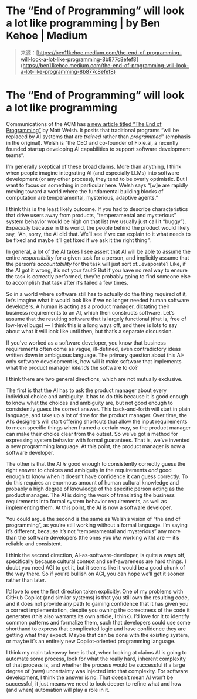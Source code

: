 <!--yml
category: 未分类
date: 2024-05-27 14:30:31
-->

# The “End of Programming” will look a lot like programming | by Ben Kehoe | Medium

> 来源：[https://ben11kehoe.medium.com/the-end-of-programming-will-look-a-lot-like-programming-8b877c8efef8](https://ben11kehoe.medium.com/the-end-of-programming-will-look-a-lot-like-programming-8b877c8efef8)

# The “End of Programming” will look a lot like programming

Communications of the ACM has [a new article titled “The End of Programming”](https://m-cacm.acm.org/magazines/2023/1/267976-the-end-of-programming/fulltext) by Matt Welsh. It posits that traditional programs “will be replaced by AI systems that are *trained* rather than *programmed*” (emphasis in the original). Welsh is “the CEO and co-founder of Fixie.ai, a recently founded startup developing AI capabilities to support software development teams”.

I’m generally skeptical of these broad claims. More than anything, I think when people imagine integrating AI (and especially LLMs) into software development (or any other process), they tend to be overly optimistic. But I want to focus on something in particular here. Welsh says “[w]e are rapidly moving toward a world where the fundamental building blocks of computation are temperamental, mysterious, adaptive agents.”

I think this is the least likely outcome. If you had to describe characteristics that drive users away from products, “temperamental and mysterious” system behavior would be high on that list (we usually just call it “buggy”). *Especially* because in this world, the people behind the product would likely say, “Ah, sorry, the AI did that. We’ll see if we can explain to it what needs to be fixed and maybe it’ll get fixed if we ask it the right thing”.

In general, a lot of the AI takes I see assert that AI will be able to assume the entire *responsibility* for a given task for a person, and implicitly assume that the person’s *accountability* for the task will just sort of…evaporate? Like, if the AI got it wrong, it’s not your fault? But if you have no real way to ensure the task is correctly performed, they’re probably going to find someone else to accomplish that task after it’s failed a few times.

So in a world where software still has to actually do the thing required of it, let’s imagine what it would look like if we no longer needed human software developers. A human is acting as a product manager, dictating their business requirements to an AI, which then constructs software. Let’s assume that the resulting software that is largely functional (that is, free of low-level bugs) — I think this is a long ways off, and there is lots to say about what it will look like until then, but that’s a separate discussion.

If you’ve worked as a software developer, you know that business requirements often come as vague, ill-defined, even contradictory ideas written down in ambiguous language. The primary question about this AI-only software development is, how will it make software that implements what the product manager *intends* the software to do?

I think there are two general directions, which are not mutually exclusive.

The first is that the AI has to ask the product manager about every individual choice and ambiguity. It has to do this because it is good enough to know what the choices and ambiguity are, but not good enough to consistently guess the correct answer. This back-and-forth will start in plain language, and take up a lot of time for the product manager. Over time, the AI’s designers will start offering shortcuts that allow the input requirements to mean specific things when framed a certain way, so the product manager can make their choice clear from the outset. So we’ve got a method for expressing system behavior with formal guarantees. That is, we’ve invented a new programming language. At this point, the product manager is now a software developer.

The other is that the AI *is* good enough to consistently correctly guess the right answer to choices and ambiguity in the requirements *and* good enough to know when it doesn’t have confidence it can guess correctly. To do this requires an enormous amount of human cultural knowledge and probably a high degree of knowledge of the specific person acting as the product manager. The AI is doing the work of translating the business requirements into formal system behavior requirements, as well as implementing them. At this point, the AI is now a software developer.

You could argue the second is the same as Welsh’s vision of “the end of programming”, as you’re still working without a formal language. I’m saying it’s different, because it’s not “temperamental and mysterious” any more than the software developers (the ones you *like* working with) are — it’s reliable and consistent.

I think the second direction, AI-as-software-developer, is quite a ways off, specifically because cultural context and self-awareness are hard things. I doubt you need AGI to get it, but it seems like it would be a good chunk of the way there. So if you’re bullish on AGI, you can hope we’ll get it sooner rather than later.

I’d love to see the first direction taken explicitly. One of my problems with GitHub Copilot (and similar systems) is that you still own the resulting code, and it does not provide any path to gaining confidence that it has given you a correct implementation, despite you owning the correctness of the code it generates (this also warrants its own article, I think). I’d love for it to identify common patterns and formalize them, such that developers could use some shorthand to express that complicated logic and have confidence they are getting what they expect. Maybe that can be done with the existing system, or maybe it’s an entirely new Copilot-oriented programming language.

I think my main takeaway here is that, when looking at claims AI is going to automate some process, look for what the really hard, inherent complexity of that process is, and whether the process would be successful if a large degree of (new) uncertainty was injected into that complexity. For software development, I think the answer is no. That doesn’t mean AI won’t be successful, it just means we need to look deeper to refine what and how (and when) automation will play a role in it.